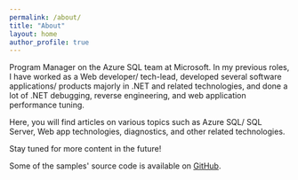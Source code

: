 ```yaml
---
permalink: /about/
title: "About"
layout: home
author_profile: true
---
```


Program Manager on the Azure SQL team at Microsoft. In my previous roles, I have worked as a Web developer/ tech-lead, developed several software applications/ products majorly in .NET and related technologies, and done a lot of .NET debugging, reverse engineering, and web application performance tuning.

Here, you will find articles on various topics such as Azure SQL/ SQL Server, Web app technologies, diagnostics, and other related technologies.

Stay tuned for more content in the future!

Some of the samples' source code is available on [GitHub](https://github.com/abhimantiwari).
<br/>
<br/>
<br/>
<br/>
